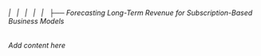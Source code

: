 ###### |   |   |   |   |   ├── Forecasting Long-Term Revenue for Subscription-Based Business Models

*Add content here*